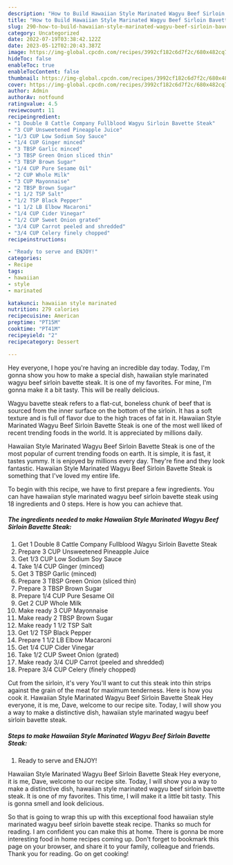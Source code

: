 ```yaml
---
description: "How to Build Hawaiian Style Marinated Wagyu Beef Sirloin Bavette Steak the Very Delicious"
title: "How to Build Hawaiian Style Marinated Wagyu Beef Sirloin Bavette Steak the Very Delicious"
slug: 290-how-to-build-hawaiian-style-marinated-wagyu-beef-sirloin-bavette-steak-the-very-delicious
category: Uncategorized
date: 2022-07-19T03:38:42.122Z
date: 2023-05-12T02:20:43.387Z
image: https://img-global.cpcdn.com/recipes/3992cf182c6d7f2c/680x482cq70/hawaiian-style-marinated-wagyu-beef-sirloin-bavette-steak-recipe-main-photo.jpg
hideToc: false
enableToc: true
enableTocContent: false
thumbnail: https://img-global.cpcdn.com/recipes/3992cf182c6d7f2c/680x482cq70/hawaiian-style-marinated-wagyu-beef-sirloin-bavette-steak-recipe-main-photo.jpg
cover: https://img-global.cpcdn.com/recipes/3992cf182c6d7f2c/680x482cq70/hawaiian-style-marinated-wagyu-beef-sirloin-bavette-steak-recipe-main-photo.jpg
author: Admin
authorAv: notfound
ratingvalue: 4.5
reviewcount: 11
recipeingredient:
- "1 Double 8 Cattle Company Fullblood Wagyu Sirloin Bavette Steak"
- "3 CUP Unsweetened Pineapple Juice"
- "1/3 CUP Low Sodium Soy Sauce"
- "1/4 CUP Ginger minced"
- "3 TBSP Garlic minced"
- "3 TBSP Green Onion sliced thin"
- "3 TBSP Brown Sugar"
- "1/4 CUP Pure Sesame Oil"
- "2 CUP Whole Milk"
- "3 CUP Mayonnaise"
- "2 TBSP Brown Sugar"
- "1 1/2 TSP Salt"
- "1/2 TSP Black Pepper"
- "1 1/2 LB Elbow Macaroni"
- "1/4 CUP Cider Vinegar"
- "1/2 CUP Sweet Onion grated"
- "3/4 CUP Carrot peeled and shredded"
- "3/4 CUP Celery finely chopped"
recipeinstructions:

- "Ready to serve and ENJOY!"
categories:
- Recipe
tags:
- hawaiian
- style
- marinated

katakunci: hawaiian style marinated 
nutrition: 279 calories
recipecuisine: American
preptime: "PT15M"
cooktime: "PT41M"
recipeyield: "2"
recipecategory: Dessert

---
```



Hey everyone, I hope you're having an incredible day today. Today, I'm gonna show you how to make a special dish, hawaiian style marinated wagyu beef sirloin bavette steak. It is one of my favorites. For mine, I'm gonna make it a bit tasty. This will be really delicious.

Wagyu bavette steak refers to a flat-cut, boneless chunk of beef that is sourced from the inner surface on the bottom of the sirloin. It has a soft texture and is full of flavor due to the high traces of fat in it. Hawaiian Style Marinated Wagyu Beef Sirloin Bavette Steak is one of the most well liked of recent trending foods in the world. It is appreciated by millions daily.

Hawaiian Style Marinated Wagyu Beef Sirloin Bavette Steak is one of the most popular of current trending foods on earth. It is simple, it is fast, it tastes yummy. It is enjoyed by millions every day. They're fine and they look fantastic. Hawaiian Style Marinated Wagyu Beef Sirloin Bavette Steak is something that I've loved my entire life.


To begin with this recipe, we have to first prepare a few ingredients. You can have hawaiian style marinated wagyu beef sirloin bavette steak using 18 ingredients and 0 steps. Here is how you can achieve that.

<!--inarticleads1-->

##### The ingredients needed to make Hawaiian Style Marinated Wagyu Beef Sirloin Bavette Steak:

1. Get 1 Double 8 Cattle Company Fullblood Wagyu Sirloin Bavette Steak
1. Prepare 3 CUP Unsweetened Pineapple Juice
1. Get 1/3 CUP Low Sodium Soy Sauce
1. Take 1/4 CUP Ginger (minced)
1. Get 3 TBSP Garlic (minced)
1. Prepare 3 TBSP Green Onion (sliced thin)
1. Prepare 3 TBSP Brown Sugar
1. Prepare 1/4 CUP Pure Sesame Oil
1. Get 2 CUP Whole Milk
1. Make ready 3 CUP Mayonnaise
1. Make ready 2 TBSP Brown Sugar
1. Make ready 1 1/2 TSP Salt
1. Get 1/2 TSP Black Pepper
1. Prepare 1 1/2 LB Elbow Macaroni
1. Get 1/4 CUP Cider Vinegar
1. Take 1/2 CUP Sweet Onion (grated)
1. Make ready 3/4 CUP Carrot (peeled and shredded)
1. Prepare 3/4 CUP Celery (finely chopped)


Cut from the sirloin, it&#39;s very You&#39;ll want to cut this steak into thin strips against the grain of the meat for maximum tenderness. Here is how you cook it. Hawaiian Style Marinated Wagyu Beef Sirloin Bavette Steak Hey everyone, it is me, Dave, welcome to our recipe site. Today, I will show you a way to make a distinctive dish, hawaiian style marinated wagyu beef sirloin bavette steak. 

<!--inarticleads2-->

##### Steps to make Hawaiian Style Marinated Wagyu Beef Sirloin Bavette Steak:


1. Ready to serve and ENJOY!

Hawaiian Style Marinated Wagyu Beef Sirloin Bavette Steak Hey everyone, it is me, Dave, welcome to our recipe site. Today, I will show you a way to make a distinctive dish, hawaiian style marinated wagyu beef sirloin bavette steak. It is one of my favorites. This time, I will make it a little bit tasty. This is gonna smell and look delicious. 

So that is going to wrap this up with this exceptional food hawaiian style marinated wagyu beef sirloin bavette steak recipe. Thanks so much for reading. I am confident you can make this at home. There is gonna be more interesting food in home recipes coming up. Don't forget to bookmark this page on your browser, and share it to your family, colleague and friends. Thank you for reading. Go on get cooking!
